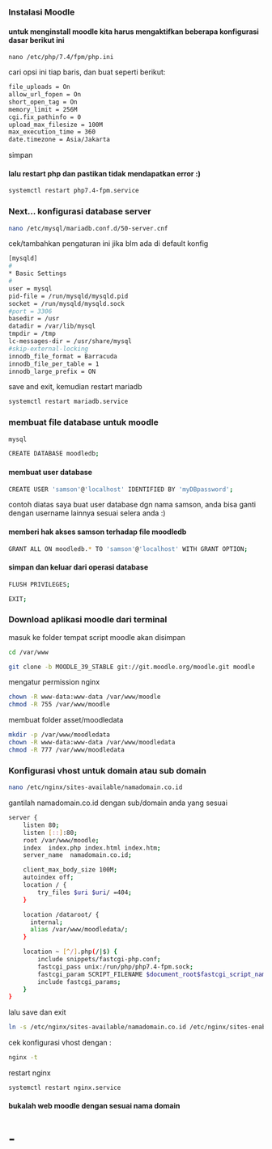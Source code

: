 ### Instalasi Moodle
#### untuk menginstall moodle kita harus mengaktifkan beberapa konfigurasi dasar berikut ini
```baah
nano /etc/php/7.4/fpm/php.ini
```
cari opsi ini tiap baris, dan buat seperti berikut:
```bash
file_uploads = On
allow_url_fopen = On
short_open_tag = On
memory_limit = 256M
cgi.fix_pathinfo = 0
upload_max_filesize = 100M
max_execution_time = 360
date.timezone = Asia/Jakarta
```
simpan
#### lalu restart php dan pastikan tidak mendapatkan error :)
```bash
systemctl restart php7.4-fpm.service
```
### Next... konfigurasi database server
```bash
nano /etc/mysql/mariadb.conf.d/50-server.cnf
```
cek/tambahkan pengaturan ini jika blm ada di default konfig
```bash
[mysqld]
#
* Basic Settings
#
user = mysql
pid-file = /run/mysqld/mysqld.pid
socket = /run/mysqld/mysqld.sock
#port = 3306
basedir = /usr
datadir = /var/lib/mysql
tmpdir = /tmp
lc-messages-dir = /usr/share/mysql
#skip-external-locking
innodb_file_format = Barracuda
innodb_file_per_table = 1
innodb_large_prefix = ON
```
save and exit, kemudian restart mariadb
```bash
systemctl restart mariadb.service
```
### membuat file database untuk moodle
```bash
mysql
```
```bash
CREATE DATABASE moodledb;
```
#### membuat user database
```bash
CREATE USER 'samson'@'localhost' IDENTIFIED BY 'myDBpassword';
```
contoh diatas saya buat user database dgn nama samson, anda bisa ganti dengan username lainnya sesuai selera anda :)
#### memberi hak akses samson terhadap file moodledb
```bash
GRANT ALL ON moodledb.* TO 'samson'@'localhost' WITH GRANT OPTION;
```
#### simpan dan keluar dari operasi database
```bash
FLUSH PRIVILEGES;
```
```bash
EXIT;
```
### Download aplikasi moodle dari terminal
masuk ke folder tempat script moodle akan disimpan
```bash
cd /var/www
```
```bash
git clone -b MOODLE_39_STABLE git://git.moodle.org/moodle.git moodle
```
mengatur permission nginx
```bash
chown -R www-data:www-data /var/www/moodle
chmod -R 755 /var/www/moodle
```
membuat folder asset/moodledata
```bash
mkdir -p /var/www/moodledata
chown -R www-data:www-data /var/www/moodledata
chmod -R 777 /var/www/moodledata
```

### Konfigurasi vhost untuk domain atau sub domain
```bash
nano /etc/nginx/sites-available/namadomain.co.id
```
gantilah namadomain.co.id dengan sub/domain anda yang sesuai
```bash
server {
    listen 80;
    listen [::]:80;
    root /var/www/moodle;
    index  index.php index.html index.htm;
    server_name  namadomain.co.id;

    client_max_body_size 100M;
    autoindex off;
    location / {
        try_files $uri $uri/ =404;
    }

    location /dataroot/ {
      internal;
      alias /var/www/moodledata/;
    }

    location ~ [^/].php(/|$) {
        include snippets/fastcgi-php.conf;
        fastcgi_pass unix:/run/php/php7.4-fpm.sock;
        fastcgi_param SCRIPT_FILENAME $document_root$fastcgi_script_name;
        include fastcgi_params;
    }
}
```
lalu save dan exit
```bash
ln -s /etc/nginx/sites-available/namadomain.co.id /etc/nginx/sites-enabled/
```
cek konfigurasi vhost dengan :
```bash
nginx -t
```
restart nginx
```bash
systemctl restart nginx.service
```
#### bukalah web moodle dengan sesuai nama domain
# -
